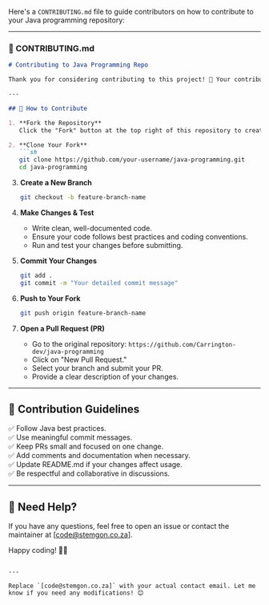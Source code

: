 Here's a `CONTRIBUTING.md` file to guide contributors on how to contribute to your Java programming repository:  

---

### 📜 CONTRIBUTING.md  

```md
# Contributing to Java Programming Repo

Thank you for considering contributing to this project! 🎉 Your contributions help improve the code and benefit the community. Please follow the guidelines below to ensure a smooth contribution process.

---

## 📌 How to Contribute

1. **Fork the Repository**  
   Click the "Fork" button at the top right of this repository to create your own copy.

2. **Clone Your Fork**  
   ```sh
   git clone https://github.com/your-username/java-programming.git
   cd java-programming
   ```

3. **Create a New Branch**  
   ```sh
   git checkout -b feature-branch-name
   ```

4. **Make Changes & Test**  
   - Write clean, well-documented code.
   - Ensure your code follows best practices and coding conventions.
   - Run and test your changes before submitting.

5. **Commit Your Changes**  
   ```sh
   git add .
   git commit -m "Your detailed commit message"
   ```

6. **Push to Your Fork**  
   ```sh
   git push origin feature-branch-name
   ```

7. **Open a Pull Request (PR)**  
   - Go to the original repository: `https://github.com/Carrington-dev/java-programming`
   - Click on "New Pull Request."
   - Select your branch and submit your PR.
   - Provide a clear description of your changes.

---

## 📜 Contribution Guidelines

✅ Follow Java best practices.  
✅ Use meaningful commit messages.  
✅ Keep PRs small and focused on one change.  
✅ Add comments and documentation when necessary.  
✅ Update README.md if your changes affect usage.  
✅ Be respectful and collaborative in discussions.  

---

## 💬 Need Help?  

If you have any questions, feel free to open an issue or contact the maintainer at [code@stemgon.co.za].  

Happy coding! 🚀✨  
```

---

Replace `[code@stemgon.co.za]` with your actual contact email. Let me know if you need any modifications! 😊
